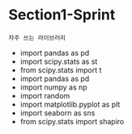 # Section1-Sprint

`자주 쓰는 라이브러리`
- import pandas as pd
- import scipy.stats as st
- from scipy.stats import t
- import pandas as pd
- import numpy as np
- import random
- import matplotlib.pyplot as plt
- import seaborn as sns
- from scipy.stats import shapiro
